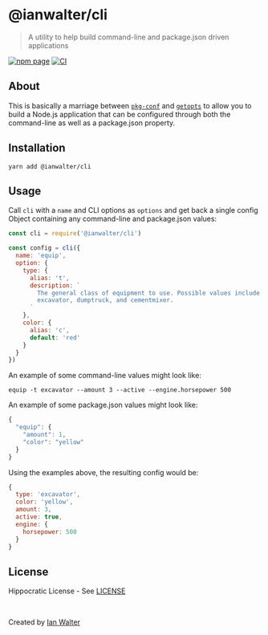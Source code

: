 # @ianwalter/cli
> A utility to help build command-line and package.json driven applications

[![npm page][npmImage]][npmUrl]
[![CI][ciImage]][ciUrl]

## About

This is basically a marriage between [`pkg-conf`][pkgConfUrl] and
[`getopts`][getoptsUrl] to allow you to build a Node.js application that can be
configured through both the command-line as well as a package.json property.

## Installation

```console
yarn add @ianwalter/cli
```

## Usage

Call `cli` with a `name` and CLI options as `options` and get back a single
config Object containing any command-line and package.json values:

```js
const cli = require('@ianwalter/cli')

const config = cli({
  name: 'equip',
  option: {
    type: {
      alias: 't',
      description: `
        The general class of equipment to use. Possible values include
        excavator, dumptruck, and cementmixer.
      `
    },
    color: {
      alias: 'c',
      default: 'red'
    }
  }
})
```

An example of some command-line values might look like:

```console
equip -t excavator --amount 3 --active --engine.horsepower 500
```

An example of some package.json values might look like:

```js
{
  "equip": {
    "amount": 1,
    "color": "yellow"
  }
}
```

Using the examples above, the resulting config would be:

```js
{
  type: 'excavator',
  color: 'yellow',
  amount: 3,
  active: true,
  engine: {
    horsepower: 500
  }
}
```

## License

Hippocratic License - See [LICENSE][licenseUrl]

&nbsp;

Created by [Ian Walter](https://ianwalter.dev)

[npmImage]: https://img.shields.io/npm/v/@ianwalter/cli.svg
[npmUrl]: https://www.npmjs.com/package/@ianwalter/cli
[ciImage]: https://github.com/ianwalter/cli/workflows/CI/badge.svg
[ciUrl]: https://github.com/ianwalter/cli/actions
[pkgConfUrl]: https://github.com/sindresorhus/pkg-conf
[getoptsUrl]: https://github.com/jorgebucaran/getopts
[licenseUrl]: https://github.com/ianwalter/cli/blob/master/LICENSE
